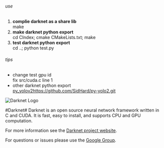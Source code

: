 ###### use  
1. **complie darknet as a share lib**  
make
2. **make darknet python export**  
cd CIndex; cmake CMakeLists.txt; make
3. **test darknet python export**  
cd ..; python test.py

###### tips  
* change test gpu id  
fix src/cuda.c line 1 
* other darknet python export  
[py_yolov2]()https://github.com/SidHard/py-yolo2.git
  
![Darknet Logo](http://pjreddie.com/media/files/darknet-black-small.png)

#Darknet#
Darknet is an open source neural network framework written in C and CUDA. It is fast, easy to install, and supports CPU and GPU computation.

For more information see the [Darknet project website](http://pjreddie.com/darknet).

For questions or issues please use the [Google Group](https://groups.google.com/forum/#!forum/darknet).
